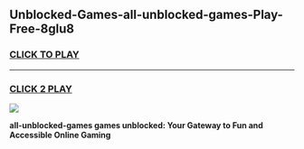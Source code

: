 
## Unblocked-Games-all-unblocked-games-Play-Free-8glu8
<h3>
<a href="https://premium76.site?title=all-unblocked-games&ref=15A">CLICK TO PLAY</a></h3>
<hr>

<h3>
<a href="https://premium76.site?title=all-unblocked-games&ref=15A">CLICK 2 PLAY</a>
  
</h3>

<a href="https://premium76.site?title=all-unblocked-games&ref=15A"><img src="https://clearcache.store/games.png"></a>


**all-unblocked-games games unblocked: Your Gateway to Fun and Accessible Online Gaming**
